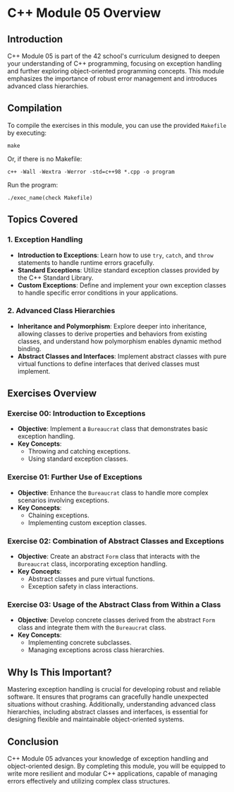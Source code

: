 # C++ Module 05 Overview

## Introduction

C++ Module 05 is part of the 42 school's curriculum designed to deepen your understanding of C++ programming, focusing on exception handling and further exploring object-oriented programming concepts. This module emphasizes the importance of robust error management and introduces advanced class hierarchies.

## Compilation

To compile the exercises in this module, you can use the provided `Makefile` by executing:

```
make
```
Or, if there is no Makefile:
```
c++ -Wall -Wextra -Werror -std=c++98 *.cpp -o program
```
Run the program:
```
./exec_name(check Makefile)
```

## Topics Covered

### 1. **Exception Handling**

- **Introduction to Exceptions**: Learn how to use `try`, `catch`, and `throw` statements to handle runtime errors gracefully.
- **Standard Exceptions**: Utilize standard exception classes provided by the C++ Standard Library.
- **Custom Exceptions**: Define and implement your own exception classes to handle specific error conditions in your applications.

### 2. **Advanced Class Hierarchies**

- **Inheritance and Polymorphism**: Explore deeper into inheritance, allowing classes to derive properties and behaviors from existing classes, and understand how polymorphism enables dynamic method binding.
- **Abstract Classes and Interfaces**: Implement abstract classes with pure virtual functions to define interfaces that derived classes must implement.

## Exercises Overview

### Exercise 00: Introduction to Exceptions

- **Objective**: Implement a `Bureaucrat` class that demonstrates basic exception handling.
- **Key Concepts**:
  - Throwing and catching exceptions.
  - Using standard exception classes.

### Exercise 01: Further Use of Exceptions

- **Objective**: Enhance the `Bureaucrat` class to handle more complex scenarios involving exceptions.
- **Key Concepts**:
  - Chaining exceptions.
  - Implementing custom exception classes.

### Exercise 02: Combination of Abstract Classes and Exceptions

- **Objective**: Create an abstract `Form` class that interacts with the `Bureaucrat` class, incorporating exception handling.
- **Key Concepts**:
  - Abstract classes and pure virtual functions.
  - Exception safety in class interactions.

### Exercise 03: Usage of the Abstract Class from Within a Class

- **Objective**: Develop concrete classes derived from the abstract `Form` class and integrate them with the `Bureaucrat` class.
- **Key Concepts**:
  - Implementing concrete subclasses.
  - Managing exceptions across class hierarchies.

## Why Is This Important?

Mastering exception handling is crucial for developing robust and reliable software. It ensures that programs can gracefully handle unexpected situations without crashing. Additionally, understanding advanced class hierarchies, including abstract classes and interfaces, is essential for designing flexible and maintainable object-oriented systems.

## Conclusion

C++ Module 05 advances your knowledge of exception handling and object-oriented design. By completing this module, you will be equipped to write more resilient and modular C++ applications, capable of managing errors effectively and utilizing complex class structures.
